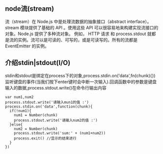 ## node流(stream)

流（stream）在 Node.js 中是处理流数据的抽象接口（abstract interface）。 stream 模块提供了基础的 API 。使用这些 API 可以很容易地来构建实现流接口的对象。Node.js 提供了多种流对象。 例如， HTTP 请求 和 process.stdout 就都是流的实例。流可以是可读的、可写的，或是可读写的。所有的流都是 EventEmitter 的实例。

## 介绍stdin|stdout(I/O)
stdin和stdout是绑定在process下的对象,process.stdin.on('data',fn(chunk){})监听键盘的事件(当我们按下enter键时会中断一次输入).回调函数中的参数是键盘输入的数据,process.stdout.write()在命令行输出内容
```
var num1,num2
process.stdout.write('请输入mun1的值 :')
process.stdin.on('data',function(chunk){
  if(!num1){
    num1 = Number(chunk)
    process.stdout.write('请输入num2的值 :')
  }else{
    num2 = Number(chunk)
    process.stdout.write('sum:' + (num1+num2))
    process.exit() //显示的结束进行
  }
})
```